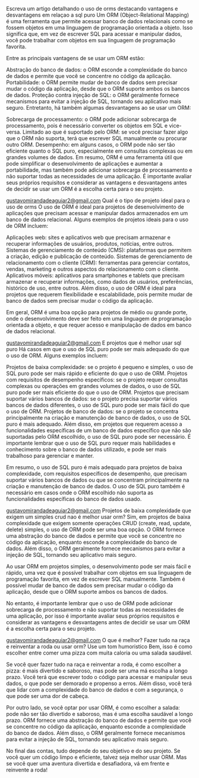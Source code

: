 Escreva um artigo detalhando o uso de orms destacando vantagens e desvantagens em relaçao a sql puro
Um ORM (Object-Relational Mapping) é uma ferramenta que permite acessar banco de dados relacionais como se fossem objetos em uma linguagem de programação orientada a objeto. Isso significa que, em vez de escrever SQL para acessar e manipular dados, você pode trabalhar com objetos em sua linguagem de programação favorita.

Entre as principais vantagens de se usar um ORM estão:

Abstração do banco de dados: o ORM esconde a complexidade do banco de dados e permite que você se concentre no código da aplicação.
Portabilidade: o ORM permite mudar de banco de dados sem precisar mudar o código da aplicação, desde que o ORM suporte ambos os bancos de dados.
Proteção contra injeção de SQL: o ORM geralmente fornece mecanismos para evitar a injeção de SQL, tornando seu aplicativo mais seguro.
Entretanto, há também algumas desvantagens ao se usar um ORM:

Sobrecarga de processamento: o ORM pode adicionar sobrecarga de processamento, pois é necessário converter os objetos em SQL e vice-versa.
Limitado ao que é suportado pelo ORM: se você precisar fazer algo que o ORM não suporta, terá que escrever SQL manualmente ou procurar outro ORM.
Desempenho: em alguns casos, o ORM pode não ser tão eficiente quanto o SQL puro, especialmente em consultas complexas ou em grandes volumes de dados.
Em resumo, ORM é uma ferramenta útil que pode simplificar o desenvolvimento de aplicações e aumentar a portabilidade, mas também pode adicionar sobrecarga de processamento e não suportar todas as necessidades de uma aplicação. É importante avaliar seus próprios requisitos e considerar as vantagens e desvantagens antes de decidir se usar um ORM é a escolha certa para o seu projeto.




gustavomirandadeaguiar2@gmail.com
Qual é o tipo de projeto ideal para o uso de orms
O uso de ORM é ideal para projetos de desenvolvimento de aplicações que precisam acessar e manipular dados armazenados em um banco de dados relacional. Alguns exemplos de projetos ideais para o uso de ORM incluem:

Aplicações web: sites e aplicativos web que precisam armazenar e recuperar informações de usuários, produtos, notícias, entre outros.
Sistemas de gerenciamento de conteúdo (CMS): plataformas que permitem a criação, edição e publicação de conteúdo.
Sistemas de gerenciamento de relacionamento com o cliente (CRM): ferramentas para gerenciar contatos, vendas, marketing e outros aspectos do relacionamento com o cliente.
Aplicativos móveis: aplicativos para smartphones e tablets que precisam armazenar e recuperar informações, como dados de usuários, preferências, histórico de uso, entre outros.
Além disso, o uso de ORM é ideal para projetos que requerem flexibilidade e escalabilidade, pois permite mudar de banco de dados sem precisar mudar o código da aplicação.

Em geral, ORM é uma boa opção para projetos de médio ou grande porte, onde o desenvolvimento deve ser feito em uma linguagem de programação orientada a objeto, e que requer acesso e manipulação de dados em banco de dados relacional.




gustavomirandadeaguiar2@gmail.com
E projetos que é melhor usar sql puro
Há casos em que o uso de SQL puro pode ser mais adequado do que o uso de ORM. Alguns exemplos incluem:

Projetos de baixa complexidade: se o projeto é pequeno e simples, o uso de SQL puro pode ser mais rápido e eficiente do que o uso de ORM.
Projetos com requisitos de desempenho específicos: se o projeto requer consultas complexas ou operações em grandes volumes de dados, o uso de SQL puro pode ser mais eficiente do que o uso de ORM.
Projetos que precisam suportar vários bancos de dados: se o projeto precisa suportar vários bancos de dados diferentes, o uso de SQL puro pode ser mais fácil do que o uso de ORM.
Projetos de banco de dados: se o projeto se concentra principalmente na criação e manutenção de banco de dados, o uso de SQL puro é mais adequado.
Além disso, em projetos que requerem acesso a funcionalidades específicas de um banco de dados específico que não são suportadas pelo ORM escolhido, o uso de SQL puro pode ser necessário. É importante lembrar que o uso de SQL puro requer mais habilidades e conhecimento sobre o banco de dados utilizado, e pode ser mais trabalhoso para gerenciar e manter.

Em resumo, o uso de SQL puro é mais adequado para projetos de baixa complexidade, com requisitos específicos de desempenho, que precisam suportar vários bancos de dados ou que se concentram principalmente na criação e manutenção de banco de dados. O uso de SQL puro também é necessário em casos onde o ORM escolhido não suporta as funcionalidades específicas do banco de dados usado.




gustavomirandadeaguiar2@gmail.com
Projetos de baixa complexidade que exigem um simples crud nao é melhor usar orm?
Sim, em projetos de baixa complexidade que exigem somente operações CRUD (create, read, update, delete) simples, o uso de ORM pode ser uma boa opção. O ORM fornece uma abstração do banco de dados e permite que você se concentre no código da aplicação, enquanto esconde a complexidade do banco de dados. Além disso, o ORM geralmente fornece mecanismos para evitar a injeção de SQL, tornando seu aplicativo mais seguro.

Ao usar ORM em projetos simples, o desenvolvimento pode ser mais fácil e rápido, uma vez que é possível trabalhar com objetos em sua linguagem de programação favorita, em vez de escrever SQL manualmente. Também é possível mudar de banco de dados sem precisar mudar o código da aplicação, desde que o ORM suporte ambos os bancos de dados.

No entanto, é importante lembrar que o uso de ORM pode adicionar sobrecarga de processamento e não suportar todas as necessidades de uma aplicação, por isso é importante avaliar seus próprios requisitos e considerar as vantagens e desvantagens antes de decidir se usar um ORM é a escolha certa para o seu projeto.




gustavomirandadeaguiar2@gmail.com
O que é melhor? Fazer tudo na raça e reinventar a roda ou usar orm? Use um tom humoristico
Bem, isso é como escolher entre comer uma pizza com muita caloria ou uma salada saudável.

Se você quer fazer tudo na raça e reinventar a roda, é como escolher a pizza: é mais divertido e saboroso, mas pode ser uma má escolha a longo prazo. Você terá que escrever todo o código para acessar e manipular seus dados, o que pode ser demorado e propenso a erros. Além disso, você terá que lidar com a complexidade do banco de dados e com a segurança, o que pode ser uma dor de cabeça.

Por outro lado, se você optar por usar ORM, é como escolher a salada: pode não ser tão divertido e saboroso, mas é uma escolha saudável a longo prazo. ORM fornece uma abstração do banco de dados e permite que você se concentre no código da aplicação, enquanto esconde a complexidade do banco de dados. Além disso, o ORM geralmente fornece mecanismos para evitar a injeção de SQL, tornando seu aplicativo mais seguro.

No final das contas, tudo depende do seu objetivo e do seu projeto. Se você quer um código limpo e eficiente, talvez seja melhor usar ORM. Mas se você quer uma aventura divertida e desafiadora, vá em frente e reinvente a roda!